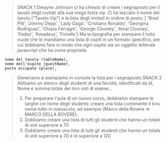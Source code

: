 > SNACK 1
> Dwayne Johnson ci ha chiesto di creare i segnaposto per il tavolo degli invitati alla sua mega festa vip.
> Ci ha lasciato il nome del tavolo ("Tavolo Vip") e la lista degli invitati in ordine di posto:
[ 'Brad Pitt', 'Johnny Depp', 'Lady Gaga', 'Cristiano Ronaldo', 'Georgina Rodriguez', 'Chiara Ferragni',  'George Clooney', 'Amal Clooney', 'Fedez', 'Amadeus', 'Fiorello']
> Ma  la tipografia per stampare il tutto vuole che le mandiamo una lista di ospiti in un formato specifico, per cui dobbiamo fare in modo che ogni ospite sia un oggetto letterale javascript che ha come proprietà:

    nome del tavolo (tableName),
    nome dell'ospite (guestName),
    posto occupato (place),
> Generiamo e stampiamo in console la lista per i segnaposto.SNACK 2
> Abbiamo un elenco degli studenti di una facoltà, identificati da id, Nome e somma totale dei loro voti di esame...
> 1. Per preparare l'aula di un nuovo corso, dobbiamo stampare le targhe col nome degli studenti: creare una lista contenente il loro nome tutto in maiuscolo, ad esempio (Marco della Rovere => MARCO DELLA ROVERE);
> 2. Dobbiamo creare una lista di tutti gli studenti che hanno un totale di voti superiore a 70
> 3. Dobbiamo creare una lista di tutti gli studenti che hanno un totale di voti superiore a 70 e id superiore a 120